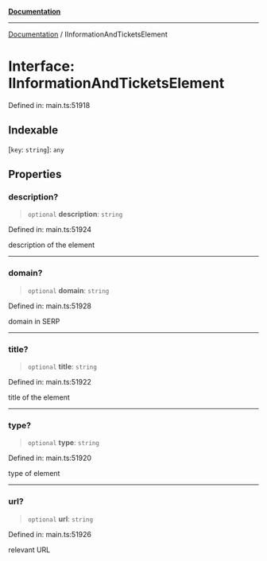 [**Documentation**](../README.md)

***

[Documentation](../README.md) / IInformationAndTicketsElement

# Interface: IInformationAndTicketsElement

Defined in: main.ts:51918

## Indexable

\[`key`: `string`\]: `any`

## Properties

### description?

> `optional` **description**: `string`

Defined in: main.ts:51924

description of the element

***

### domain?

> `optional` **domain**: `string`

Defined in: main.ts:51928

domain in SERP

***

### title?

> `optional` **title**: `string`

Defined in: main.ts:51922

title of the element

***

### type?

> `optional` **type**: `string`

Defined in: main.ts:51920

type of element

***

### url?

> `optional` **url**: `string`

Defined in: main.ts:51926

relevant URL
